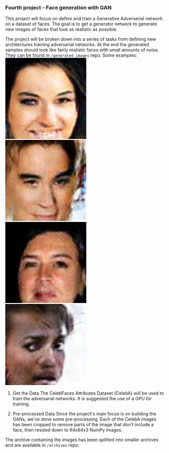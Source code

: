 ### Fourth project - Face generation with GAN

 This project will focus on define and train a Generative Adverserial network on a dataset of faces. The goal is to get a generator network to generate new images of faces that look as realistic as possible.

 The project will be broken down into a series of tasks from defining new architectures training adversarial networks. At the end the generated samples should look like fairly realistic faces with small amounts of noise. They can be found in ``/generated_images`` repo.
 Some examples:
 ![Alt text](4_GAN_project/generated_images/Image_1_epoch_1000)
 ![Alt text](4_GAN_project/generated_images/Image_2_epoch_1000)
 ![Alt text](4_GAN_project/generated_images/Image_3_epoch_1000)
 ![Alt text](4_GAN_project/generated_images/Image_4_epoch_1000)

1. Get the Data
 The CelebFaces Attributes Dataset (CelebA) will be used to train the adversarial networks. It is suggested the use of a GPU for training.

2. Pre-processed Data
 Since the project's main focus is on building the GANs, we've done some pre-processing. Each of the CelebA images has been cropped to remove parts of the image that don't include a face, then resized down to 64x64x3 NumPy images.

 The archive containing the images has been splitted into smaller archives and are available in ``/archives`` repo.